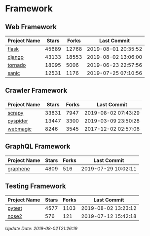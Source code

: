 # Framework

## Web Framework

| Project Name | Stars | Forks | Last Commit |
| ------------ | ----- | ----- | ----------- |
| [flask](https://github.com/pallets/flask) | 45689 | 12768 | 2019-08-01 20:35:52 |
| [django](https://github.com/django/django) | 43133 | 18553 | 2019-08-02 13:06:00 |
| [tornado](https://github.com/tornadoweb/tornado) | 18095 | 5006 | 2019-06-23 22:57:56 |
| [sanic](https://github.com/huge-success/sanic) | 12531 | 1176 | 2019-07-25 07:10:56 |

## Crawler Framework

| Project Name | Stars | Forks | Last Commit |
| ------------ | ----- | ----- | ----------- |
| [scrapy](https://github.com/scrapy/scrapy) | 33831 | 7947 | 2019-08-02 07:43:29 |
| [pyspider](https://github.com/binux/pyspider) | 13447 | 3300 | 2019-03-09 23:50:28 |
| [webmagic](https://github.com/code4craft/webmagic) | 8246 | 3545 | 2017-12-02 02:57:06 |

## GraphQL Framework

| Project Name | Stars | Forks | Last Commit |
| ------------ | ----- | ----- | ----------- |
| [graphene](https://github.com/graphql-python/graphene) | 4809 | 516 | 2019-07-29 10:02:11 |

## Testing Framework

| Project Name | Stars | Forks | Last Commit |
| ------------ | ----- | ----- | ----------- |
| [pytest](https://github.com/pytest-dev/pytest) | 4577 | 1103 | 2019-08-02 13:23:12 |
| [nose2](https://github.com/nose-devs/nose2) | 576 | 121 | 2019-07-12 15:42:18 |

*Update Date: 2019-08-02T21:26:19*